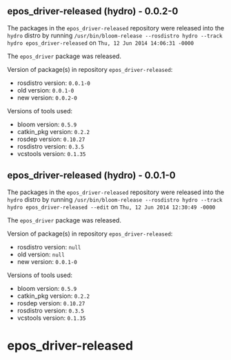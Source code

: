 ## epos_driver-released (hydro) - 0.0.2-0

The packages in the `epos_driver-released` repository were released into the `hydro` distro by running `/usr/bin/bloom-release --rosdistro hydro --track hydro epos_driver-released` on `Thu, 12 Jun 2014 14:06:31 -0000`

The `epos_driver` package was released.

Version of package(s) in repository `epos_driver-released`:
- rosdistro version: `0.0.1-0`
- old version: `0.0.1-0`
- new version: `0.0.2-0`

Versions of tools used:
- bloom version: `0.5.9`
- catkin_pkg version: `0.2.2`
- rosdep version: `0.10.27`
- rosdistro version: `0.3.5`
- vcstools version: `0.1.35`


## epos_driver-released (hydro) - 0.0.1-0

The packages in the `epos_driver-released` repository were released into the `hydro` distro by running `/usr/bin/bloom-release --rosdistro hydro --track hydro epos_driver-released --edit` on `Thu, 12 Jun 2014 12:30:49 -0000`

The `epos_driver` package was released.

Version of package(s) in repository `epos_driver-released`:
- rosdistro version: `null`
- old version: `null`
- new version: `0.0.1-0`

Versions of tools used:
- bloom version: `0.5.9`
- catkin_pkg version: `0.2.2`
- rosdep version: `0.10.27`
- rosdistro version: `0.3.5`
- vcstools version: `0.1.35`


epos_driver-released
====================

